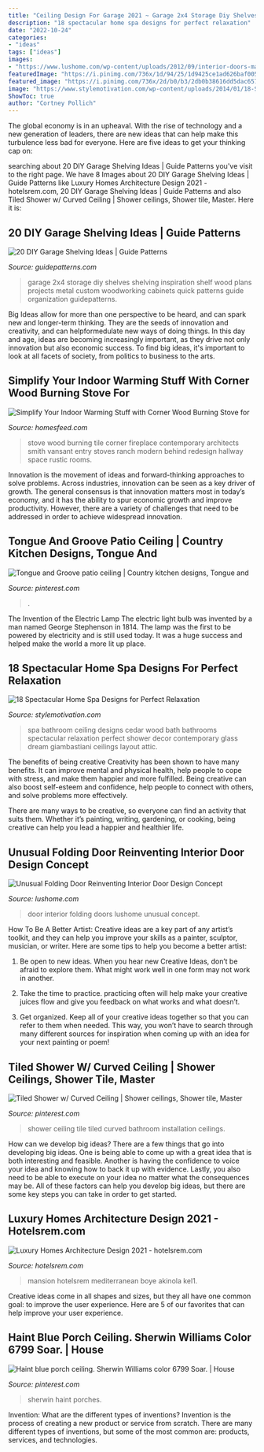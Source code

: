 ```yaml
---
title: "Ceiling Design For Garage 2021 ~ Garage 2x4 Storage Diy Shelves Shelving Inspiration Shelf Wood Plans Projects Metal Custom Woodworking Cabinets Quick Patterns Guide Organization Guidepatterns"
description: "18 spectacular home spa designs for perfect relaxation"
date: "2022-10-24"
categories:
- "ideas"
tags: ["ideas"]
images:
- "https://www.lushome.com/wp-content/uploads/2012/09/interior-doors-matharoo-curtain-door-2.jpg"
featuredImage: "https://i.pinimg.com/736x/1d/94/25/1d9425ce1ad626baf005007761db5703--porch-ceiling-porches.jpg"
featured_image: "https://i.pinimg.com/736x/2d/b0/b3/2db0b38616dd5dac657ae28404adffb2--tiled-showers-portfolio.jpg"
image: "https://www.stylemotivation.com/wp-content/uploads/2014/01/18-Spectacular-Home-Spa-Designs-for-Perfect-Relaxation-13.jpg"
ShowToc: true
author: "Cortney Pollich"
---
```



The global economy is in an upheaval. With the rise of technology and a new generation of leaders, there are new ideas that can help make this turbulence less bad for everyone. Here are five ideas to get your thinking cap on: 

	

		
searching about 20 DIY Garage Shelving Ideas | Guide Patterns you've visit to the right page. We have 8 Images about 20 DIY Garage Shelving Ideas | Guide Patterns like Luxury Homes Architecture Design 2021 - hotelsrem.com, 20 DIY Garage Shelving Ideas | Guide Patterns and also Tiled Shower w/ Curved Ceiling | Shower ceilings, Shower tile, Master. Here it is:
		
    
## 20 DIY Garage Shelving Ideas | Guide Patterns

<img loading=lazy src="https://www.guidepatterns.com/wp-content/uploads/2015/07/DIY-Garage-Shelves-2x4.jpg" onerror="this.onerror=null;this.src='https://tse4.mm.bing.net/th?id=OIP.Snr8onD0Fbo5AMQTXQFJEgHaJ4&amp;pid=15.1';" alt="20 DIY Garage Shelving Ideas | Guide Patterns">

_Source: guidepatterns.com_

>garage 2x4 storage diy shelves shelving inspiration shelf wood plans projects metal custom woodworking cabinets quick patterns guide organization guidepatterns. 

	

Big Ideas allow for more than one perspective to be heard, and can spark new and longer-term thinking. They are the seeds of innovation and creativity, and can helpformedulate new ways of doing things. In this day and age, ideas are becoming increasingly important, as they drive not only innovation but also economic success. To find big ideas, it's important to look at all facets of society, from politics to business to the arts.

    
## Simplify Your Indoor Warming Stuff With Corner Wood Burning Stove For

<img loading=lazy src="https://homesfeed.com/wp-content/uploads/2015/08/stunning-and-luxurious-corner-wood-burning-stove-design-in-hallway-with-storage-and-runner-rug-with-brown-wall-accent-and-bulb-pendants.jpg" onerror="this.onerror=null;this.src='https://tse2.mm.bing.net/th?id=OIP.65uc2R1RLNzny1GZ7UbKqAHaLa&amp;pid=15.1';" alt="Simplify Your Indoor Warming Stuff with Corner Wood Burning Stove for">

_Source: homesfeed.com_

>stove wood burning tile corner fireplace contemporary architects smith vansant entry stoves ranch modern behind redesign hallway space rustic rooms. 

	

Innovation is the movement of ideas and forward-thinking approaches to solve problems. Across industries, innovation can be seen as a key driver of growth. The general consensus is that innovation matters most in today’s economy, and it has the ability to spur economic growth and improve productivity. However, there are a variety of challenges that need to be addressed in order to achieve widespread innovation.

    
## Tongue And Groove Patio Ceiling | Country Kitchen Designs, Tongue And

<img loading=lazy src="https://i.pinimg.com/736x/7a/63/fd/7a63fd8a33eb28c0f298c5f8857bc883.jpg" onerror="this.onerror=null;this.src='https://tse3.mm.bing.net/th?id=OIP.4lwAttQOxUc274YLlEI0JgHaJ3&amp;pid=15.1';" alt="Tongue and Groove patio ceiling | Country kitchen designs, Tongue and">

_Source: pinterest.com_

>. 

	

The Invention of the Electric Lamp
The electric light bulb was invented by a man named George Stephenson in 1814. The lamp was the first to be powered by electricity and is still used today. It was a huge success and helped make the world a more lit up place.

    
## 18 Spectacular Home Spa Designs For Perfect Relaxation

<img loading=lazy src="https://www.stylemotivation.com/wp-content/uploads/2014/01/18-Spectacular-Home-Spa-Designs-for-Perfect-Relaxation-13.jpg" onerror="this.onerror=null;this.src='https://tse4.mm.bing.net/th?id=OIP.Fa6AUEVmRDJInu8IzMYklAHaJ1&amp;pid=15.1';" alt="18 Spectacular Home Spa Designs for Perfect Relaxation">

_Source: stylemotivation.com_

>spa bathroom ceiling designs cedar wood bath bathrooms spectacular relaxation perfect shower decor contemporary glass dream giambastiani ceilings layout attic. 

	

The benefits of being creative
Creativity has been shown to have many benefits. It can improve mental and physical health, help people to cope with stress, and make them happier and more fulfilled.
Being creative can also boost self-esteem and confidence, help people to connect with others, and solve problems more effectively.

There are many ways to be creative, so everyone can find an activity that suits them. Whether it’s painting, writing, gardening, or cooking, being creative can help you lead a happier and healthier life.

    
## Unusual Folding Door Reinventing Interior Door Design Concept

<img loading=lazy src="https://www.lushome.com/wp-content/uploads/2012/09/interior-doors-matharoo-curtain-door-2.jpg" onerror="this.onerror=null;this.src='https://tse2.mm.bing.net/th?id=OIP.cZo8rV9rhDOx2X87DvpdhgAAAA&amp;pid=15.1';" alt="Unusual Folding Door Reinventing Interior Door Design Concept">

_Source: lushome.com_

>door interior folding doors lushome unusual concept. 

	

How To Be A Better Artist:
Creative ideas are a key part of any artist’s toolkit, and they can help you improve your skills as a painter, sculptor, musician, or writer. Here are some tips to help you become a better artist:
1. Be open to new ideas. When you hear new Creative Ideas, don’t be afraid to explore them. What might work well in one form may not work in another.

2. Take the time to practice. practicing often will help make your creative juices flow and give you feedback on what works and what doesn’t.

3. Get organized. Keep all of your creative ideas together so that you can refer to them when needed. This way, you won’t have to search through many different sources for inspiration when coming up with an idea for your next painting or poem!

    
## Tiled Shower W/ Curved Ceiling | Shower Ceilings, Shower Tile, Master

<img loading=lazy src="https://i.pinimg.com/736x/2d/b0/b3/2db0b38616dd5dac657ae28404adffb2--tiled-showers-portfolio.jpg" onerror="this.onerror=null;this.src='https://tse2.mm.bing.net/th?id=OIP.XK5AJJ4t-rFfsdJcX7y6JgAAAA&amp;pid=15.1';" alt="Tiled Shower w/ Curved Ceiling | Shower ceilings, Shower tile, Master">

_Source: pinterest.com_

>shower ceiling tile tiled curved bathroom installation ceilings. 

	

How can we develop big ideas?
There are a few things that go into developing big ideas. One is being able to come up with a great idea that is both interesting and feasible. Another is having the confidence to voice your idea and knowing how to back it up with evidence. Lastly, you also need to be able to execute on your idea no matter what the consequences may be. All of these factors can help you develop big ideas, but there are some key steps you can take in order to get started.

    
## Luxury Homes Architecture Design 2021 - Hotelsrem.com

<img loading=lazy src="http://hotelsrem.com/wp-content/uploads/2020/08/luxury-homes-architecture-design-fresh-home-plans-in-prince-george-s-county-maryland-custom-home-of-luxury-homes-architecture-design.jpg" onerror="this.onerror=null;this.src='https://tse4.mm.bing.net/th?id=OIP.KmP9cDAcbkLwWgD8qhdt9AHaLH&amp;pid=15.1';" alt="Luxury Homes Architecture Design 2021 - hotelsrem.com">

_Source: hotelsrem.com_

>mansion hotelsrem mediterranean boye akinola kel1. 

	

Creative ideas come in all shapes and sizes, but they all have one common goal: to improve the user experience. Here are 5 of our favorites that can help improve your user experience.

    
## Haint Blue Porch Ceiling. Sherwin Williams Color 6799 Soar. | House

<img loading=lazy src="https://i.pinimg.com/736x/1d/94/25/1d9425ce1ad626baf005007761db5703--porch-ceiling-porches.jpg" onerror="this.onerror=null;this.src='https://tse1.mm.bing.net/th?id=OIP.St9OG9dmYIz9_8PQ3WVvbQHaNn&amp;pid=15.1';" alt="Haint blue porch ceiling. Sherwin Williams color 6799 Soar. | House">

_Source: pinterest.com_

>sherwin haint porches. 

	

Invention: What are the different types of inventions?
Invention is the process of creating a new product or service from scratch. There are many different types of inventions, but some of the most common are: products, services, and technologies.

